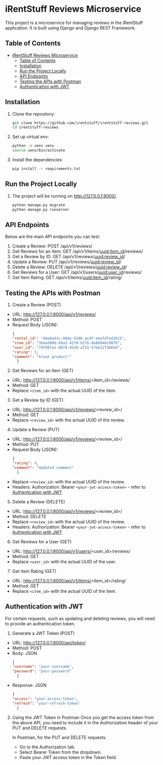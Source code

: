 # iRentStuff Reviews Microservice 

This project is a microservice for managing reviews in the iRentStuff application. It is built using Django and Django REST Framework.

## Table of Contents
- [iRentStuff Reviews Microservice](#irentstuff-reviews-microservice)
  - [Table of Contents](#table-of-contents)
  - [Installation](#installation)
  - [Run the Project Locally](#run-the-project-locally)
  - [API Endpoints](#api-endpoints)
  - [Testing the APIs with Postman](#testing-the-apis-with-postman)
  - [Authentication with JWT](#authentication-with-jwt)

## Installation

1. Clone the repository:

   ```bash
   git clone https://github.com/irentstuff/irentstuff-reviews.git
   cd irentstuff-reviews
1. Set up virtual env: 
   ``` bash 
   python -m venv venv
   source venv/bin/activate
1. Install the dependencies:
   ``` bash
   pip install -r requirements.txt

## Run the Project Locally

1. The project will be running on http://127.0.0.1:8000/.
    
    ``` bash
    python manage.py migrate
    python manage.py runserver

## API Endpoints
Below are the main API endpoints you can test:

1. Create a Review: POST /api/v1/reviews/
1. Get Reviews for an Item: GET /api/v1/items/<uuid:item_id>/reviews/
1. Get a Review by ID: GET /api/v1/reviews/<uuid:review_id>/
1. Update a Review: PUT /api/v1/reviews/<uuid:review_id>/
1. Delete a Review: DELETE /api/v1/reviews/<uuid:review_id>/
1. Get Reviews for a User: GET /api/v1/users/<uuid:user_id>/reviews/
1. Get Item Rating: GET /api/v1/items/<uuid:item_id>/rating/

## Testing the APIs with Postman

1. Create a Review (POST)
- URL: http://127.0.0.1:8000/api/v1/reviews/
- Method: POST
- Request Body (JSON): 
  ``` json
  {
  "rental_id": "4be6ed3c-08da-418b-ac4f-eeefd7ad16c5",
  "item_id": "3beed80b-69a2-42f0-b276-8e8684bc9076",
  "user_id": "79f08fe1-0074-4520-af15-57eb12f3865d",
  "rating": 5,
  "comment": "Great product!"
    }

2. Get Reviews for an Item (GET)
- URL: http://127.0.0.1:8000/api/v1/items/<item_id>/reviews/
- Method: GET
- Replace `<item_id>` with the actual UUID of the item.

3. Get a Review by ID (GET)
- URL: http://127.0.0.1:8000/api/v1/reviews/<review_id>/
- Method: GET
- Replace `<review_id>` with the actual UUID of the review.

4. Update a Review (PUT)
- URL: http://127.0.0.1:8000/api/v1/reviews/<review_id>/
- Method: PUT
- Request Body (JSON): 
  ``` json
  {
  "rating": 4,
  "comment": "Updated comment"
    }
- Replace `<review_id>` with the actual UUID of the review.
- Headers:
    Authorization: Bearer `<your-jwt-access-token>` - refer to [Authentication with JWT](#authentication-with-jwt)

5. Delete a Review (DELETE)
- URL: http://127.0.0.1:8000/api/v1/reviews/<review_id>/
- Method: DELETE
- Replace `<review_id>` with the actual UUID of the review.
- Headers:
    Authorization: Bearer `<your-jwt-access-token>` - refer to [Authentication with JWT](#authentication-with-jwt)


6. Get Reviews for a User (GET)
- URL: http://127.0.0.1:8000/api/v1/users/<user_id>/reviews/
- Method: GET
- Replace `<user_id>` with the actual UUID of the user.

7. Get Item Rating (GET)
- URL: http://127.0.0.1:8000/api/v1/items/<item_id>/rating/
- Method: GET
- Replace `<item_id>` with the actual UUID of the item.

## Authentication with JWT
For certain requests, such as updating and deleting reviews, you will need to provide an authentication token.

1. Generate a JWT Token (POST)
- URL: http://127.0.0.1:8000/api/token/
- Method: POST
- Body: JSON
  ```json
  {
  "username": "your-username",
  "password": "your-password"
    }
- Response: JSON
  ``` json 
  {
  "access": "your-access-token",
  "refresh": "your-refresh-token"
    }
2. Using the JWT Token in Postman
Once you get the access token from the above API, you need to include it in the Authorization header of your PUT and DELETE requests.

    In Postman, for the PUT and DELETE requests:
    - Go to the Authorization tab.
    - Select Bearer Token from the dropdown.
    - Paste your JWT access token in the Token field.
